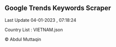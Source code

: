 

## Google Trends Keywords Scraper 
 
Last Update 04-01-2023 , 07:18:24

Country List :
VIETNAM.json



© Abdul Muttaqin 

